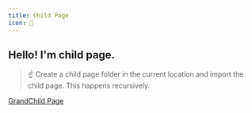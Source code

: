 ```yaml
---
title: Child Page
icon: 🧒
---
```


## Hello! I'm child page.

> ☝ Create a child page folder in the current location and import the child page. This happens recursively.

[GrandChild Page](grandchild-page/index.md)
